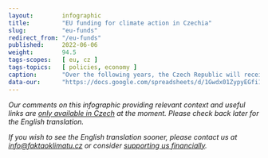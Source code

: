 ```yaml
---
layout:        infographic
title:         "EU funding for climate action in Czechia"
slug:          "eu-funds"
redirect_from: "/eu-funds"
published:     2022-06-06
weight:        94.5
tags-scopes:   [ eu, cz ]
tags-topics:   [ policies, economy ]
caption:       "Over the following years, the Czech Republic will receive an unprecedented amount of money for climate action from the EU funds: between 450 and 800 billion CZK (the amount depends on the price of emission allowances). This money is to be used in a number of areas: from renewable energy sources and community energy systems to improving energy efficiency, sustainable farming and many other areas."
data-our:      "https://docs.google.com/spreadsheets/d/1Gwdx01ZypyEGfi13M1WvgiJCrqfU5ihKm685y3xz4j0/edit?usp=sharing"
---
```


_Our comments on this infographic providing relevant context and useful links are [only available in Czech](https://faktaoklimatu.cz/infografiky/fondy-eu) at the moment. Please check back later for the English translation._

_If you wish to see the English translation sooner, please contact us at [info@faktaoklimatu.cz](mailto:info@faktaoklimatu.cz) or consider [supporting us financially](https://www.darujme.cz/projekt/1203742)._
